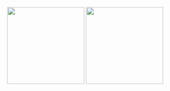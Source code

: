 <div>
   <img height="180em" src="https://github-readme-stats.vercel.app/api/top-langs/?username=cristoferleandro&layout=compact&theme=merko"/>
   <img height="180em" src="https://github-readme-stats.vercel.app/api/?username=cristoferleandro&show_icons=true&theme=merko"/>


</div>
